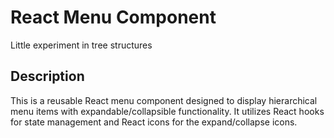# React Menu Component
Little experiment in tree structures

## Description

This is a reusable React menu component designed to display hierarchical menu items with expandable/collapsible functionality. It utilizes React hooks for state management and React icons for the expand/collapse icons.
